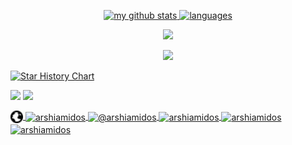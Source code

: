 
<!--
**smousavi05/smousavi05** is a ✨ _special_ ✨ repository because its `README.md` (this file) appears on your GitHub profile.

Here are some ideas to get you started:
-  Hi there 👋
- 🔭 I’m currently working on ...
- 🌱 I’m currently learning ...
- 👯 I’m looking to collaborate on ...
- 🤔 I’m looking for help with ...
- 💬 Ask me about ...
- 📫 How to reach me: ...
- 😄 Pronouns: ...
- ⚡ Fun fact: ...
-->


<a align="center" href="https://mostafamousavi.com">
    <p align="center">
    <img src="https://github-readme-stats.vercel.app/api?username=smousavi05&count_private=true&show_icons=true&theme=gotham" alt="my github stats" width="420"/>&nbsp;<img src="https://github-readme-stats.vercel.app/api/top-langs/?username=smousavi05&layout=compact&theme=gotham" alt="languages" height="165">
    </p>
</a>

<a align="center" href="https://github.com/smousavi05/EQTransformer">
    <p align="center">
    <!-- Change the `github-readme-stats.anuraghazra1.vercel.app` to `github-readme-stats.vercel.app`  -->
    <img src="https://github-readme-stats.vercel.app/api/pin/?username=smousavi05&repo=EQTransformer&theme=tokyonight" />
</a>    
<a align="center" href="https://github.com/smousavi05/STEAD">
    <p align="center">
    <!-- Change the `github-readme-stats.anuraghazra1.vercel.app` to `github-readme-stats.vercel.app`  -->
    <img src="https://github-readme-stats.vercel.app/api/pin/?username=smousavi05&repo=STEAD&theme=tokyonight" />
    </p>
</a>

</a>


[![Star History Chart](https://api.star-history.com/svg?repos=smousavi05/EQTransformer,smousavi05/STEAD,smousavi05/Unsupervised_Deep_Learning,smousavi05/MagNet,Denoising-BTwavelet,smousavi05/dl_seismology,smousavi05/Denoising-Custom,smousavi05/Denoising-NeighSTFT,AI4EPS/QuakeFlow,maihao14/BlocklyEQTransformer,AI4EPS/EQNet,AI4EPS/GaMMA,AI4EPS/DeepDenoiser=Date)](https://star-history.com/#AI4EPS/QuakeFlow&AI4EPS/EQNet&AI4EPS/GaMMA&AI4EPS/DeepDenoiser&maihao14/BlocklyEQTransformer&smousavi05/EQTransformer$smousavi05/STEAD$smousavi05/Unsupervised_Deep_Learning$smousavi05/MagNet$Denoising-BTwavelet$smousavi05/dl_seismology$smousavi05/Denoising-Custom$smousavi05/Denoising-NeighSTFT)

![](https://hit.yhype.me/github/profile?user_id=75299929)
![](https://komarev.com/ghpvc/?username=smousavi05&label=VIEWS)
</a>


<a href="https://mostafamousavi.com" target="blank">
<img align="center" src="https://raw.githubusercontent.com/iconic/open-iconic/master/svg/globe.svg" alt="@arshiamidos" height="20" width="20" />
</a>

<a href="https://www.linkedin.com/in/s-mostafa-mousavi-9a906658" target="blank">
<img align="center" src="https://cdn.jsdelivr.net/npm/simple-icons@3.0.1/icons/linkedin.svg" alt="arshiamidos" height="20" width="20" />
</a>

<a href="https://scholar.google.com/citations?user=fcXLzLgAAAAJ&hl=en" target="blank">
<img align="center" src="https://cdn.jsdelivr.net/npm/simple-icons@3.0.1/icons/googlescholar.svg" alt="@arshiamidos" height="20" width="20" />
</a>

<a href="https://www.researchgate.net/profile/Smostafa_Mousavi" target="blank">
<img align="center" src="https://cdn.jsdelivr.net/npm/simple-icons@3.0.1/icons/researchgate.svg" alt="arshiamidos" height="20" width="20" />
</a>

<a href="https://www.webofscience.com/wos/author/record/194276" target="blank">
<img align="center" src="https://cdn.jsdelivr.net/npm/simple-icons@3.0.1/icons/publons.svg" alt="arshiamidos" height="20" width="20" />
</a>

<a href="https://twitter.com/smousavi05" target="blank">
<img align="center" src="https://cdn.jsdelivr.net/npm/simple-icons@3.0.1/icons/twitter.svg" alt="arshiamidos" height="20" width="20" />
</a>
    
</p>
